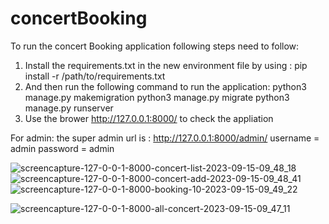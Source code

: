 # concertBooking

To run the concert Booking application following steps need to follow:
1. Install the requirements.txt in the new environment file by using :
      pip install -r /path/to/requirements.txt
2. And then run the following command to run the application:
       python3 manage.py makemigration 
       python3 manage.py migrate
       python3 manage.py runserver
3. Use the brower http://127.0.0.1:8000/ to check the appliation

For admin:
the super admin url is : http://127.0.0.1:8000/admin/
username = admin
password = admin


![screencapture-127-0-0-1-8000-concert-list-2023-09-15-09_48_18](https://github.com/rajeev1234/concertBooking/assets/10843889/0fabc6c8-1db1-40a8-b553-c032bd03b69d)
![screencapture-127-0-0-1-8000-concert-add-2023-09-15-09_48_41](https://github.com/rajeev1234/concertBooking/assets/10843889/e2a6a140-3c29-464c-8de6-c44c0cbe3bf5)
![screencapture-127-0-0-1-8000-booking-10-2023-09-15-09_49_22](https://github.com/rajeev1234/concertBooking/assets/10843889/1a551565-788f-47b6-8d94-12e5046357f4)


![screencapture-127-0-0-1-8000-all-concert-2023-09-15-09_47_11](https://github.com/rajeev1234/concertBooking/assets/10843889/c2685701-0232-4253-a446-9e0b0d7d4511)

